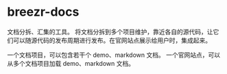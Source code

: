 # breezr-docs

文档分拆、汇集的工具。
将文档分拆到多个项目维护，靠近各自的源代码，让它们可以随源代码的发布周期进行发布。在官网站点展示给用户时，集成起来。

一个文档项目，可以包含若干个 demo、markdown 文档。
一个官网站点，可以从多个文档项目加载 demo、markdown 文档。
